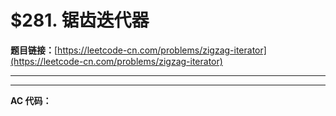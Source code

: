# $281. 锯齿迭代器

**题目链接：**[https://leetcode-cn.com/problems/zigzag-iterator](https://leetcode-cn.com/problems/zigzag-iterator)

---

<Cards card="leetcode_281_zigzag-iterator"></Cards>

---

**AC 代码：**

```java

```